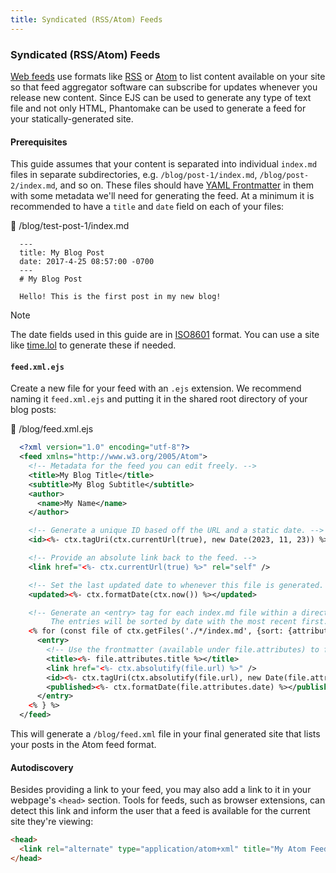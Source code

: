 ```yaml
---
title: Syndicated (RSS/Atom) Feeds
---
```


### Syndicated (RSS/Atom) Feeds

[Web feeds](https://en.wikipedia.org/wiki/Web_feed) use formats like [RSS](https://en.wikipedia.org/wiki/RSS) or [Atom](https://en.wikipedia.org/wiki/Atom_(web_standard)) to list content available on your site so that feed aggregator software can subscribe for updates whenever you release new content. Since EJS can be used to generate any type of text file and not only HTML, Phantomake can be used to generate a feed for your statically-generated site.

#### Prerequisites

This guide assumes that your content is separated into individual `index.md` files in separate subdirectories, e.g. `/blog/post-1/index.md`, `/blog/post-2/index.md`, and so on. These files should have [YAML Frontmatter](../features.html#yaml-frontmatter) in them with some metadata we'll need for generating the feed. At a minimum it is recommended to have a `title` and `date` field on each of your files:

<div class="code-block-with-filename">
  <div class="filename">📄 /blog/test-post-1/index.md</div>

  ```text
    ---
    title: My Blog Post
    date: 2017-4-25 08:57:00 -0700
    ---
    # My Blog Post

    Hello! This is the first post in my new blog!
  ```
</div>

> [!NOTE]
> The date fields used in this guide are in [ISO8601](https://en.wikipedia.org/wiki/ISO_8601) format. You can use a site like [time.lol](https://time.lol/) to generate these if needed.

#### `feed.xml.ejs`

Create a new file for your feed with an `.ejs` extension. We recommend naming it `feed.xml.ejs` and putting it in the shared root directory of your blog posts:

<div class="code-block-with-filename">
  <div class="filename">📄 /blog/feed.xml.ejs</div>

  ```xml
    <?xml version="1.0" encoding="utf-8"?>
    <feed xmlns="http://www.w3.org/2005/Atom">
      <!-- Metadata for the feed you can edit freely. -->
      <title>My Blog Title</title>
      <subtitle>My Blog Subtitle</subtitle>
      <author>
        <name>My Name</name>
      </author>

      <!-- Generate a unique ID based off the URL and a static date. -->
      <id><%- ctx.tagUri(ctx.currentUrl(true), new Date(2023, 11, 23)) %></id>

      <!-- Provide an absolute link back to the feed. -->
      <link href="<%- ctx.currentUrl(true) %>" rel="self" />

      <!-- Set the last updated date to whenever this file is generated. -->
      <updated><%- ctx.formatDate(ctx.now()) %></updated>

      <!-- Generate an <entry> tag for each index.md file within a directory adjacent to this file.
           The entries will be sorted by date with the most recent first. -->
      <% for (const file of ctx.getFiles('./*/index.md', {sort: {attribute: 'date', type: 'date', order: 'desc'}})) { %>
        <entry>
          <!-- Use the frontmatter (available under file.attributes) to fill out post info. -->
          <title><%- file.attributes.title %></title>
          <link href="<%- ctx.absolutify(file.url) %>" />
          <id><%- ctx.tagUri(ctx.absolutify(file.url), new Date(file.attributes.date)) %></id>
          <published><%- ctx.formatDate(file.attributes.date) %></published>
        </entry>
      <% } %>
    </feed>
  ```
</div>

This will generate a `/blog/feed.xml` file in your final generated site that lists your posts in the Atom feed format.

#### Autodiscovery

Besides providing a link to your feed, you may also add a link to it in your webpage's `<head>` section. Tools for feeds, such as browser extensions, can detect this link and inform the user that a feed is available for the current site they're viewing:

```html
<head>
  <link rel="alternate" type="application/atom+xml" title="My Atom Feed" href="/blog/feed.xml" />
</head>
```
